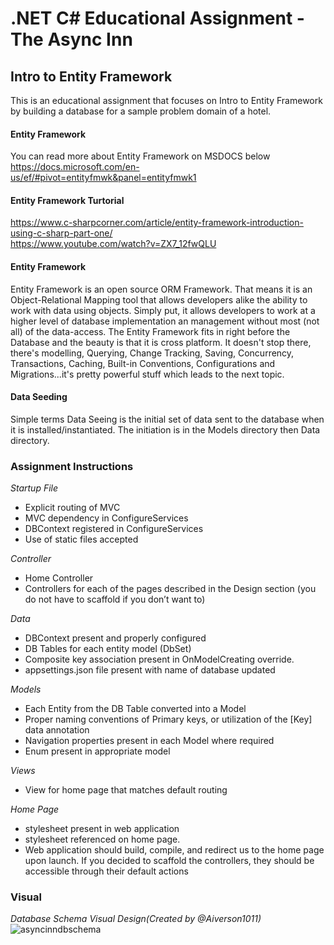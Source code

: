 # .NET C# Educational Assignment - The Async Inn

## Intro to Entity Framework
This is an educational assignment that focuses on Intro to Entity Framework by building a database for a sample problem domain of a hotel.</br>

#### Entity Framework
You can read more about Entity Framework on MSDOCS below </br>
https://docs.microsoft.com/en-us/ef/#pivot=entityfmwk&panel=entityfmwk1</br>

#### Entity Framework Turtorial
https://www.c-sharpcorner.com/article/entity-framework-introduction-using-c-sharp-part-one/</br>
https://www.youtube.com/watch?v=ZX7_12fwQLU</br>

#### Entity Framework
Entity Framework is an open source ORM Framework. That means it is an Object-Relational Mapping tool that allows developers alike the ability to work with data using objects. Simply put, it allows developers to work at a higher level of database implementation an management without most (not all) of the data-access. The Entity Framework fits in right before the Database and the beauty is that it is cross platform. It doesn't stop there, there's modelling, Querying, Change Tracking, Saving, Concurrency, Transactions, Caching, Built-in Conventions, Configurations and Migrations...it's pretty powerful stuff which leads to the next topic.

#### Data Seeding
Simple terms Data Seeing is the initial set of data sent to the database when it is installed/instantiated. The initiation is in the Models directory then Data directory.


### Assignment Instructions
_Startup File_
* Explicit routing of MVC
* MVC dependency in ConfigureServices
* DBContext registered in ConfigureServices
* Use of static files accepted

_Controller_
* Home Controller
* Controllers for each of the pages described in the Design section (you do not have to scaffold if you don’t want to)

_Data_
* DBContext present and properly configured
* DB Tables for each entity model (DbSet<T>)
* Composite key association present in OnModelCreating override.
* appsettings.json file present with name of database updated

_Models_
* Each Entity from the DB Table converted into a Model
* Proper naming conventions of Primary keys, or utilization of the [Key] data annotation
* Navigation properties present in each Model where required
* Enum present in appropriate model

_Views_
* View for home page that matches default routing

_Home Page_
* stylesheet present in web application
* stylesheet referenced on home page.
* Web application should build, compile, and redirect us to the home page upon launch. If you decided to scaffold the controllers, they should be accessible through their default actions

### Visual
_Database Schema Visual Design(Created by @Aiverson1011)_ 
![asyncinndbschema](https://user-images.githubusercontent.com/39015829/47542663-425d4100-d893-11e8-97ec-e747d1ef239f.jpg)
